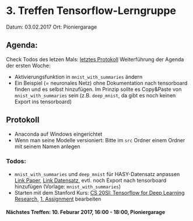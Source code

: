 # 3. Treffen Tensorflow-Lerngruppe

Datum: 03.02.2017
Ort: Pioniergarage

## Agenda:
Check Todos des letzen Mals: [letztes Protokoll](./2016-01-27-treffen-no-2.md)
Weiterführung der Agenda der ersten Woche:

- Aktivierungsfunktion in `mnist_with_summaries` ändern
- Ein Beispiel (= neuronales Netz) ohne Dokumentation nach tensorboard finden und es selbst hinzufügen. Im Prinzip sollte es Copy&Paste von `mnist_with_summaries` sein (z.B. `deep_mnist`, da gibt es noch keinen Export ins tensorboard)


## Protokoll

- Anaconda auf Windows eingerichtet
- Wenn man seine Modelle versioniert: Bitte im `src` Ordner einem Ordner mit seinem Namen anlegen



### Todos:
- `mnist_with_summaries` und `deep_mnist` für HASY-Datensatz anpassen [Link Paper](https://arxiv.org/abs/1701.08380), [Link Datensatz](https://www.zenodo.org/record/250239), evtl. noch Export nach tensorboard hinzufügen (Vorlage: `mnist_with_summaries`)
- Starten mit dem Stanford Kurs: [CS 20SI: Tensorflow for Deep Learning Research](http://web.stanford.edu/class/cs20si/index.html), [1. Assignment](http://web.stanford.edu/class/cs20si/assignments/a1.pdf) bearbeiten

#### Nächstes Treffen: 10. Feburar 2017, 16:00 - 18:00, Pioniergarage

